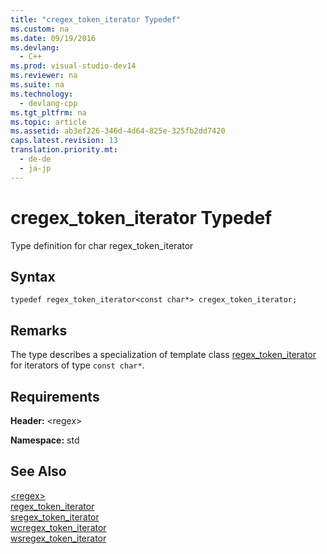 ```yaml
---
title: "cregex_token_iterator Typedef"
ms.custom: na
ms.date: 09/19/2016
ms.devlang: 
  - C++
ms.prod: visual-studio-dev14
ms.reviewer: na
ms.suite: na
ms.technology: 
  - devlang-cpp
ms.tgt_pltfrm: na
ms.topic: article
ms.assetid: ab3ef226-346d-4d64-825e-325fb2dd7420
caps.latest.revision: 13
translation.priority.mt: 
  - de-de
  - ja-jp
---
```

# cregex_token_iterator Typedef
Type definition for char regex_token_iterator  
  
## Syntax  
  
```  
typedef regex_token_iterator<const char*> cregex_token_iterator;  
```  
  
## Remarks  
 The type describes a specialization of template class [regex_token_iterator](../vs140/regex_token_iterator-Class.md) for iterators of type `const char*`.  
  
## Requirements  
 **Header:** <regex\>  
  
 **Namespace:** std  
  
## See Also  
 [<regex\>](../vs140/-regex-.md)   
 [regex_token_iterator](../vs140/regex_token_iterator-Class.md)   
 [sregex_token_iterator](../vs140/sregex_token_iterator-Typedef.md)   
 [wcregex_token_iterator](../vs140/wcregex_token_iterator-Typedef.md)   
 [wsregex_token_iterator](../vs140/wsregex_token_iterator-Typedef.md)